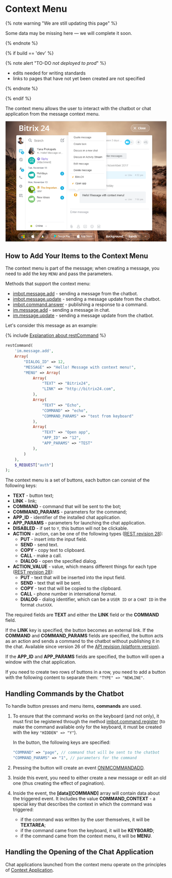 # Context Menu

{% note warning "We are still updating this page" %}

Some data may be missing here — we will complete it soon.

{% endnote %}

{% if build == 'dev' %}

{% note alert "TO-DO _not deployed to prod_" %}

- edits needed for writing standards
- links to pages that have not yet been created are not specified

{% endnote %}

{% endif %}

The context menu allows the user to interact with the chatbot or chat application from the message context menu.

![Context Menu](./_images/custom_menu.png)

## How to Add Your Items to the Context Menu

The context menu is part of the message; when creating a message, you need to add the key `MENU` and pass the parameters.

Methods that support the context menu:
- [imbot.message.add](../../chat-bots/messages/imbot-message-add.md) - sending a message from the chatbot.
- [imbot.message.update](../../chat-bots/messages/imbot-message-update.md) - sending a message update from the chatbot.
- [imbot.command.answer](../../chat-bots/commands/imbot-command-answer.md) - publishing a response to a command.
- [im.message.add](./im-message-add.md) - sending a message in chat.
- [im.message.update](./im-message-update.md) - sending a message update from the chatbot.

Let's consider this message as an example:

{% include [Explanation about restCommand](../_includes/rest-command.md) %}

```php
restCommand(
    'im.message.add',
    Array(
        "DIALOG_ID" => 12,
        "MESSAGE" => "Hello! Message with context menu!",
        "MENU" => Array(
            Array(
                "TEXT" => "Bitrix24",
                "LINK" => "http://bitrix24.com",
            ),
            Array(
                "TEXT" => "Echo",
                "COMMAND" => "echo",
                "COMMAND_PARAMS" => "test from keyboard"
            ),
            Array(
                "TEXT" => "Open app",
                "APP_ID" => "12",
                "APP_PARAMS" => "TEST"
            ),
        )
    ),
    $_REQUEST["auth"]
);
```

The context menu is a set of buttons, each button can consist of the following keys:

- **TEXT** - button text;
- **LINK** - link;
- **COMMAND** - command that will be sent to the bot;
- **COMMAND_PARAMS** - parameters for the command;
- **APP_ID** - identifier of the installed chat application.
- **APP_PARAMS** - parameters for launching the chat application.
- **DISABLED** - if set to `Y`, this button will not be clickable.
- **ACTION** - action, can be one of the following types ([REST revision 28](../../chat-bots/im-revision-get.md)):
  - **PUT** - insert into the input field.
  - **SEND** - send text.
  - **COPY** - copy text to clipboard.
  - **CALL** - make a call.
  - **DIALOG** - open the specified dialog.
- **ACTION_VALUE** - value, which means different things for each type ([REST revision 28](../../chat-bots/im-revision-get.md)):
  - **PUT** - text that will be inserted into the input field.
  - **SEND** - text that will be sent.
  - **COPY** - text that will be copied to the clipboard.
  - **CALL** - phone number in international format.
  - **DIALOG** - dialog identifier, which can be a `USER ID` or a `CHAT ID` in the format `chatXXX`.

The required fields are **TEXT** and either the **LINK** field or the **COMMAND** field.

If the **LINK** key is specified, the button becomes an external link. If the **COMMAND** and **COMMAND_PARAMS** fields are specified, the button acts as an action and sends a command to the chatbot without publishing it in the chat. Available since version 26 of the [API revision (platform version)](../../chat-bots/im-revision-get.md).

If the **APP_ID** and **APP_PARAMS** fields are specified, the button will open a window with the chat application.

If you need to create two rows of buttons in a row, you need to add a button with the following content to separate them: `"TYPE" => "NEWLINE"`.

## Handling Commands by the Chatbot

To handle button presses and menu items, **commands** are used.

1. To ensure that the command works on the keyboard (and not only), it must first be registered through the method [imbot.command.register](../../chat-bots/commands/imbot-command-register.md) (to make the command available only for the keyboard, it must be created with the key `"HIDDEN" => "Y"`).

    In the button, the following keys are specified:

    ```php
    "COMMAND" => "page", // command that will be sent to the chatbot
    "COMMAND_PARAMS" => "1", // parameters for the command
    ```

2. Pressing the button will create an event [ONIMCOMMANDADD](../../chat-bots/commands/events/index.md).

3. Inside this event, you need to either create a new message or edit an old one (thus creating the effect of pagination).

4. Inside the event, the **[data][COMMAND]** array will contain data about the triggered event. It includes the value **COMMAND_CONTEXT** - a special key that describes the context in which the command was triggered:
   - if the command was written by the user themselves, it will be **TEXTAREA**;
   - if the command came from the keyboard, it will be **KEYBOARD**;
   - if the command came from the context menu, it will be **MENU**.

## Handling the Opening of the Chat Application

Chat applications launched from the context menu operate on the principles of [Context Application](../outdated/context.md).